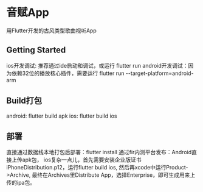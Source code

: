 # 音赋App

用Flutter开发的古风类型歌曲视听App

## Getting Started

ios开发调试: 推荐通过ide启动和调试，或运行 flutter run
android开发调试：因为依赖32位的播放核心插件，需要运行 flutter run --target-platform=android-arm

## Build打包
android: flutter build apk
ios: flutter build ios

## 部署
直接通过数据线本地打包后部署：flutter install
通过fir内测平台发布：Android直接上传apk包，
ios复杂一点儿，首先需要安装企业版证书iPhoneDistribution.p12，运行flutter build ios, 然后再xcode中运行Product->Archive, 最终在Archives里Distribute App，选择Enterprise，即可生成用来上传的ipa包。